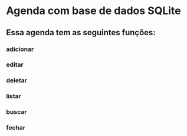 # Agenda com base de dados SQLite
##
##
##
## Essa agenda tem as seguintes funções: 
### adicionar 
### editar
### deletar
### listar
### buscar
### fechar